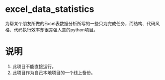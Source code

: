 # excel_data_statistics

为帮某个朋友所做的Excel表数据分析所写的一些只为完成任务，而结构、代码风格、代码执行效率却很差强人意的python项目。

# 说明
1. 此项目不能直接运行。
2. 此项目作为自己本地项目的一个线上备份。
